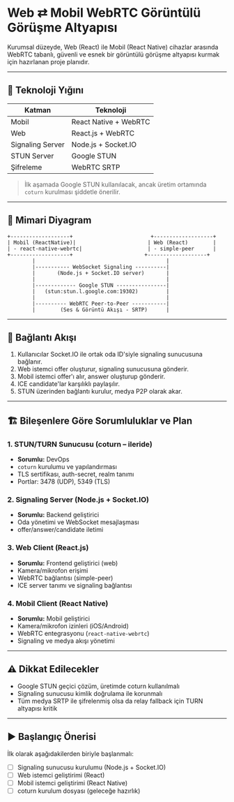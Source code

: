 # Web ⇄ Mobil WebRTC Görüntülü Görüşme Altyapısı

Kurumsal düzeyde, Web (React) ile Mobil (React Native) cihazlar arasında WebRTC tabanlı, güvenli ve esnek bir görüntülü görüşme altyapısı kurmak için hazırlanan proje planıdır.

---

## 🔧 Teknoloji Yığını

| Katman           | Teknoloji             |
| ---------------- | --------------------- |
| Mobil            | React Native + WebRTC |
| Web              | React.js + WebRTC     |
| Signaling Server | Node.js + Socket.IO   |
| STUN Server      | Google STUN           |
| Şifreleme        | WebRTC SRTP           |

> İlk aşamada Google STUN kullanılacak, ancak üretim ortamında `coturn` kurulması şiddetle önerilir.

---

## 🧩 Mimari Diyagram

```
+-------------------+                         +-------------------+
| Mobil (ReactNative)|                       | Web (React)        |
| - react-native-webrtc|                     | - simple-peer      |
+-------------------+                       +-------------------+
        |                                          |
        |----------- WebSocket Signaling ----------|
        |       (Node.js + Socket.IO server)       |
        |                                          |
        |------------- Google STUN ----------------|
        |   (stun:stun.l.google.com:19302)         |
        |                                          |
        |---------- WebRTC Peer-to-Peer -----------|
        |        (Ses & Görüntü Akışı - SRTP)      |
```

---

## 🔁 Bağlantı Akışı

1. Kullanıcılar Socket.IO ile ortak oda ID'siyle signaling sunucusuna bağlanır.
2. Web istemci offer oluşturur, signaling sunucusuna gönderir.
3. Mobil istemci offer'ı alır, answer oluşturup gönderir.
4. ICE candidate'lar karşılıklı paylaşılır.
5. STUN üzerinden bağlantı kurulur, medya P2P olarak akar.

---

## 🏗️ Bileşenlere Göre Sorumluluklar ve Plan

### 1. STUN/TURN Sunucusu (coturn – ileride)

- **Sorumlu:** DevOps
- `coturn` kurulumu ve yapılandırması
- TLS sertifikası, auth-secret, realm tanımı
- Portlar: 3478 (UDP), 5349 (TLS)

### 2. Signaling Server (Node.js + Socket.IO)

- **Sorumlu:** Backend geliştirici
- Oda yönetimi ve WebSocket mesajlaşması
- offer/answer/candidate iletimi

### 3. Web Client (React.js)

- **Sorumlu:** Frontend geliştirici (web)
- Kamera/mikrofon erişimi
- WebRTC bağlantısı (simple-peer)
- ICE server tanımı ve signaling bağlantısı

### 4. Mobil Client (React Native)

- **Sorumlu:** Mobil geliştirici
- Kamera/mikrofon izinleri (iOS/Android)
- WebRTC entegrasyonu (`react-native-webrtc`)
- Signaling ve medya akışı yönetimi

---

## ⚠️ Dikkat Edilecekler

- Google STUN geçici çözüm, üretimde coturn kullanılmalı
- Signaling sunucusu kimlik doğrulama ile korunmalı
- Tüm medya SRTP ile şifrelenmiş olsa da relay fallback için TURN altyapısı kritik

---

## ▶️ Başlangıç Önerisi

İlk olarak aşağıdakilerden biriyle başlanmalı:

- [ ] Signaling sunucusu kurulumu (Node.js + Socket.IO)
- [ ] Web istemci geliştirimi (React)
- [ ] Mobil istemci geliştirimi (React Native)
- [ ] coturn kurulum dosyası (geleceğe hazırlık)
